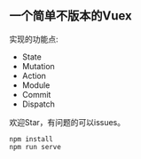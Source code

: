 ## 一个简单不版本的Vuex

实现的功能点:
  - State
  - Mutation
  - Action
  - Module
  - Commit
  - Dispatch

欢迎Star，有问题的可以issues。

```
npm install
npm run serve
```
